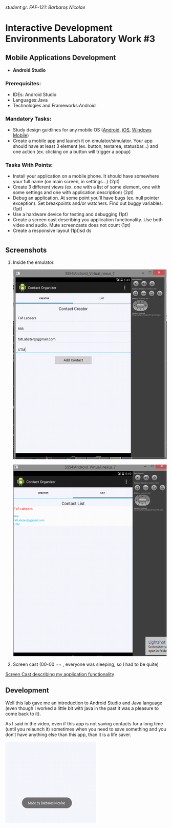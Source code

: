
###### student gr. FAF-121: Barbaroș Nicolae
# Interactive Development Environments Laboratory Work #3

## Mobile Applications Development
  - **Android Studio**

### Prerequisites:
  - IDEs: Android Studio
  - Languages:Java
  - Technologies and Frameworks:Android

### Mandatory Tasks:
  - Study design guidlines for any mobile OS ([Android](https://developer.android.com/design/index.html), [iOS](https://developer.apple.com/library/ios/documentation/userexperience/conceptual/MobileHIG/index.html), [Windows Mobile](http://dev.windowsphone.com/en-us/design))
  - Create a mobile app and launch it on emulator/simulator. Your app should have at least 3 element (ex. button, textarea, statusbar...) and one action (ex. clicking on a button will trigger a popup)

### Tasks With Points:
  - Install your application on a mobile phone. It should have somewhere your full name (on main screen, in settings...) (2pt)
  - Create 3 different views (ex. one with a list of some element, one with some settings and one with application description) (2pt)
  - Debug an application. At some point you'll have bugs (ex. null pointer exception). Set breakpoints and/or watchers. Find out buggy variables. (1pt)
  - Use a hardware device for testing and debugging (1pt)
  - Create a screen cast describing you application functionality. Use both video and audio. Mute screencasts does not count (1pt)
  - Create a responsive layout (1pt)sd ds

#
## Screenshots

1. Inside the emulator.

    ![Screenshot1](https://raw.githubusercontent.com/TUM-FAF/FAF-121-Barbaros-Nicolae/master/IDE/Lab%233/inEmulator.png)
    
    ![Screenshot2](https://raw.githubusercontent.com/TUM-FAF/FAF-121-Barbaros-Nicolae/master/IDE/Lab%233/inEmulator2.png)

2. Screen cast (00-00 ++ , everyone was sleeping, so I had to be quite)
  
  [Screen Cast describing my application functionality](https://www.youtube.com/watch?v=9qqTkc0u3a4&feature=youtu.be)


## Development
 
Well this lab gave me an introduction to Android Studio and Java language (even though I worked a little bit with java in the past it was a pleasure to come back to it).

As I said in the video, even if this app is not saving contacts for a long time (until you relaunch it) sometimes when you need to save something and you don’t have anything else than this app, than it is a life saver.


![Screenshot3](https://raw.githubusercontent.com/TUM-FAF/FAF-121-Barbaros-Nicolae/master/IDE/Lab%233/myName.png)



